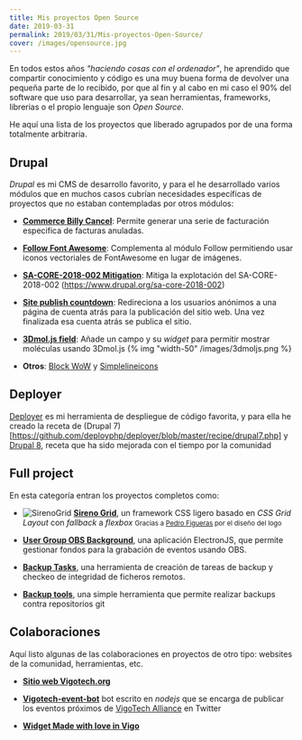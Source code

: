 ```yaml
---
title: Mis proyectos Open Source
date: 2019-03-31
permalink: 2019/03/31/Mis-proyectos-Open-Source/
cover: /images/opensource.jpg
---
```


En todos estos años _"haciendo cosas con el ordenador"_, he aprendido que compartir conocimiento y código es una muy buena forma de devolver una pequeña parte de lo recibido, por que al fin y al cabo en mi caso el 90% del software que uso para desarrollar, ya sean herramientas, frameworks, librerias o el propio lenguaje son _Open Source_.

He aquí una lista de los proyectos que liberado agrupados por de una forma totalmente arbitraria.  


## Drupal
_Drupal_ es mi CMS de desarrollo favorito, y para el he desarrollado varios módulos que en muchos casos cubrían necesidades específicas de proyectos que no estaban contempladas por otros módulos:


*  **[Commerce Billy Cancel](https://www.drupal.org/project/commerce_billy_cancel)**: Permite generar una serie de facturación especifica de facturas anuladas.
*  **[Follow Font Awesome](https://www.drupal.org/project/follow_fontawesome)**: Complementa al módulo Follow permitiendo usar iconos vectoriales de FontAwesome en lugar de imágenes.
*  **[SA-CORE-2018-002 Mitigation](https://www.drupal.org/project/sa_core_2018_002)**: Mitiga la explotación del SA-CORE-2018-002 (https://www.drupal.org/sa-core-2018-002)
*  **[Site publish countdown](https://www.drupal.org/project/sitepublishcountdown)**: Redireciona a los usuarios anónimos a una página de cuenta atrás para la publicación del sitio web. Una vez finalizada esa cuenta atrás se publica el sitio.
*  **[3Dmol.js field](https://www.drupal.org/sandbox/sergiocarracedo/2917835)**: Añade un campo y su _widget_ para permitir mostrar moléculas usando 3Dmol.js
{% img "width-50" /images/3dmoljs.png %}

*  **Otros**: [Block WoW](https://www.drupal.org/sandbox/sergiocarracedo/2636362) y [Simplelineicons](https://www.drupal.org/sandbox/sergiocarracedo/2816465)

## Deployer
[Deployer](https://deployer.org/) es mi herramienta de despliegue de código favorita, y para ella he creado la receta de (Drupal 7)[https://github.com/deployphp/deployer/blob/master/recipe/drupal7.php] y [Drupal 8](https://github.com/deployphp/deployer/blob/master/recipe/drupal8.php), receta que ha sido mejorada con el tiempo por la comunidad

## Full project
En esta categoría entran los proyectos completos como:

* ![SirenoGrid](https://sirenogrid.com/logo.png)
**[Sireno Grid](http://sirenogrid.com/)**, un framework CSS ligero basado en _CSS Grid Layout_ con _fallback_ a _flexbox_
  <small>Gracias a [Pedro Figueras](https://www.pedrofigueras.com) por el diseño del logo</small>
  
* **[User Group OBS Background](https://github.com/sergiocarracedo/ug-obs-background)**, una aplicación ElectronJS, que permite gestionar fondos para la grabación de eventos usando OBS.

* **[Backup Tasks](https://github.com/sergiocarracedo/backup-tasks)**, una herramienta de creación de tareas de backup y checkeo de integridad de ficheros remotos.

* **[Backup tools](https://github.com/sergiocarracedo/backup-tools)**, una simple herramienta que permite realizar backups contra repositorios git

## Colaboraciones
Aquí listo algunas de las colaboraciones en proyectos de otro tipo: websites de la comunidad, herramientas, etc.

* **[Sitio web Vigotech.org](https://github.com/sergiocarracedo/vigotech.github.io)**

* **[Vigotech-event-bot](https://github.com/sergiocarracedo/vigotech-event-bot)** bot escrito en _nodejs_ que se encarga de publicar los eventos próximos de [VigoTech Alliance](https://vigotech.org) en Twitter

* **[Widget Made with love in Vigo](https://github.com/VigoTech/vigotech-made-with)**
